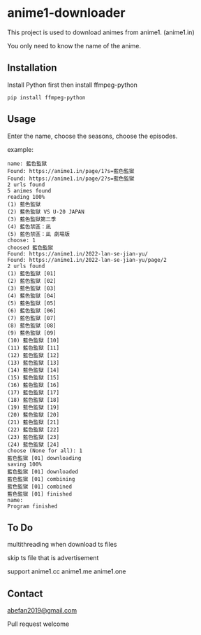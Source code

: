 # anime1-downloader
This project is used to download animes from anime1. (anime1.in)

You only need to know the name of the anime.

## Installation
Install Python first then install ffmpeg-python
```
pip install ffmpeg-python
```
## Usage
Enter the name, choose the seasons, choose the episodes.

example:
```
name: 藍色監獄
Found: https://anime1.in/page/1?s=藍色監獄
Found: https://anime1.in/page/2?s=藍色監獄
2 urls found
5 animes found
reading 100%
(1) 藍色監獄
(2) 藍色監獄 VS U-20 JAPAN
(3) 藍色監獄第二季
(4) 藍色禁區：凪
(5) 藍色禁區：凪 劇場版
choose: 1
choosed 藍色監獄
Found: https://anime1.in/2022-lan-se-jian-yu/
Found: https://anime1.in/2022-lan-se-jian-yu/page/2
2 urls found
(1) 藍色監獄 [01]
(2) 藍色監獄 [02]
(3) 藍色監獄 [03]
(4) 藍色監獄 [04]
(5) 藍色監獄 [05]
(6) 藍色監獄 [06]
(7) 藍色監獄 [07]
(8) 藍色監獄 [08]
(9) 藍色監獄 [09]
(10) 藍色監獄 [10]
(11) 藍色監獄 [11]
(12) 藍色監獄 [12]
(13) 藍色監獄 [13]
(14) 藍色監獄 [14]
(15) 藍色監獄 [15]
(16) 藍色監獄 [16]
(17) 藍色監獄 [17]
(18) 藍色監獄 [18]
(19) 藍色監獄 [19]
(20) 藍色監獄 [20]
(21) 藍色監獄 [21]
(22) 藍色監獄 [22]
(23) 藍色監獄 [23]
(24) 藍色監獄 [24]
choose (None for all): 1
藍色監獄 [01] downloading
saving 100%
藍色監獄 [01] downloaded
藍色監獄 [01] combining
藍色監獄 [01] combined
藍色監獄 [01] finished
name:
Program finished
```
## To Do
multithreading when download ts files

skip ts file that is advertisement

support anime1.cc anime1.me anime1.one
## Contact
abefan2019@gmail.com

Pull request welcome
